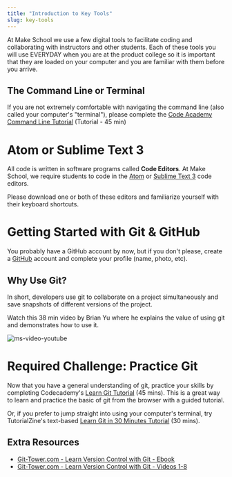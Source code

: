 ```yaml
---
title: "Introduction to Key Tools"
slug: key-tools
---
```


At Make School we use a few digital tools to facilitate coding and collaborating with instructors and other students. Each of these tools you will use EVERYDAY when you are at the product college so it is important that they are loaded on your computer and you are familiar with them before you arrive.

## The Command Line or Terminal

If you are not extremely comfortable with navigating the command line (also called your computer's "terminal"), please complete the [Code Academy Command Line Tutorial](https://www.codecademy.com/learn/learn-the-command-line) (Tutorial - 45 min)

# Atom or Sublime Text 3

All code is written in software programs called **Code Editors**. At Make School, we require students to code in the [Atom](https://atom.io/) or [Sublime Text 3](https://www.sublimetext.com/3) code editors.

Please download one or both of these editors and familiarize yourself with their keyboard shortcuts.

# Getting Started with Git & GitHub

You probably have a GitHub account by now, but if you don't please, create a [GitHub](https://github.com/) account and complete your profile (name, photo, etc). 

## Why Use Git?
In short, developers use git to collaborate on a project simultaneously and save snapshots of different versions of the project.

Watch this 38 min video by Brian Yu where he explains the value of using git and demonstrates how to use it.

![ms-video-youtube](https://www.youtube.com/watch?v=MJUJ4wbFm_A)

# Required Challenge: Practice Git

Now that you have a general understanding of git, practice your skills by completing Codecademy's [Learn Git Tutorial](https://www.codecademy.com/learn/learn-git) (45 mins). This is a great way to learn and practice the basic of git from the browser with a guided tutorial.

Or, if you prefer to jump straight into using your computer's terminal, try TutorialZine's text-based [Learn Git in 30 Minutes Tutorial](https://tutorialzine.com/2016/06/learn-git-in-30-minutes) (30 mins).

## Extra Resources 

* [Git-Tower.com - Learn Version Control with Git - Ebook](https://www.git-tower.com/learn/git/ebook/en/command-line/introduction)
* [Git-Tower.com - Learn Version Control with Git - Videos 1-8](https://www.git-tower.com/learn/git/videos#episodes)

